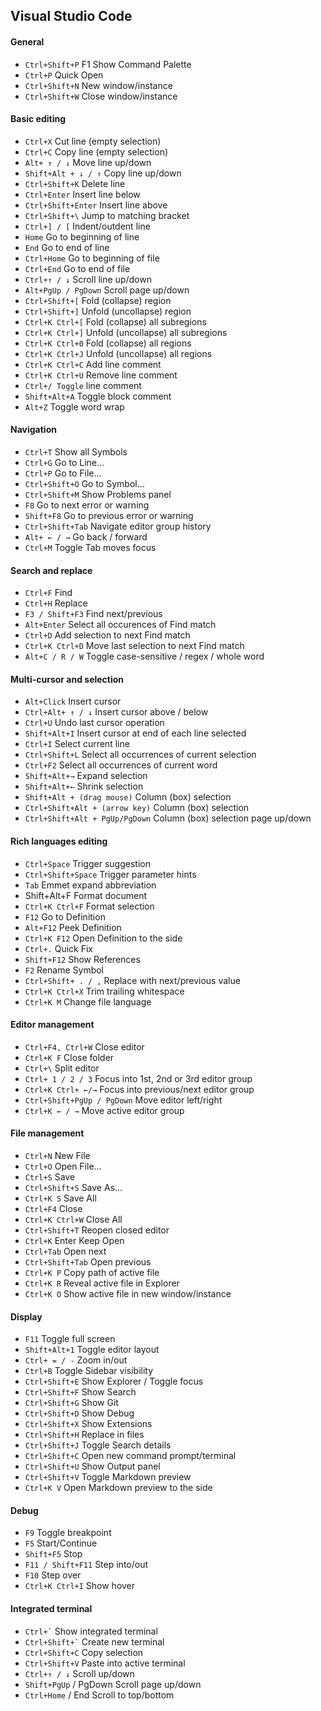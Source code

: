 ## Visual Studio Code

#### General 

* `Ctrl+Shift+P` F1 Show Command Palette     
* `Ctrl+P` Quick Open   
* `Ctrl+Shift+N` New window/instance    
* `Ctrl+Shift+W` Close window/instance  

#### Basic editing   

* `Ctrl+X` Cut line (empty selection)    
* `Ctrl+C` Copy line (empty selection)  
* `Alt+ ↑ / ↓` Move line up/down   
* `Shift+Alt + ↓ / ↑` Copy line up/down  
* `Ctrl+Shift+K` Delete line   
* `Ctrl+Enter` Insert line below    
* `Ctrl+Shift+Enter` Insert line above   
* `Ctrl+Shift+\` Jump to matching bracket 
* `Ctrl+] / [` Indent/outdent line  
* `Home` Go to beginning of line  
* `End` Go to end of line  
* `Ctrl+Home` Go to beginning of file  
* `Ctrl+End` Go to end of file  
* `Ctrl+↑ / ↓` Scroll line up/down  
* `Alt+PgUp / PgDown` Scroll page up/down  
* `Ctrl+Shift+[` Fold (collapse) region  
* `Ctrl+Shift+]` Unfold (uncollapse) region  
* `Ctrl+K Ctrl+[` Fold (collapse) all subregions  
* `Ctrl+K Ctrl+]` Unfold (uncollapse) all subregions  
* `Ctrl+K Ctrl+0` Fold (collapse) all regions  
* `Ctrl+K Ctrl+J` Unfold (uncollapse) all regions  
* `Ctrl+K Ctrl+C` Add line comment  
* `Ctrl+K Ctrl+U` Remove line comment  
* `Ctrl+/ Toggle` line comment  
* `Shift+Alt+A` Toggle block comment  
* `Alt+Z` Toggle word wrap  

#### Navigation

* `Ctrl+T` Show all Symbols  
* `Ctrl+G` Go to Line...  
* `Ctrl+P` Go to File...  
* `Ctrl+Shift+O` Go to Symbol...  
* `Ctrl+Shift+M` Show Problems panel  
* `F8` Go to next error or warning  
* `Shift+F8` Go to previous error or warning  
* `Ctrl+Shift+Tab` Navigate editor group history  
* `Alt+ ← / →` Go back / forward  
* `Ctrl+M` Toggle Tab moves focus  

#### Search and replace

* `Ctrl+F` Find  
* `Ctrl+H` Replace  
* `F3 / Shift+F3` Find next/previous  
* `Alt+Enter` Select all occurences of Find match  
* `Ctrl+D` Add selection to next Find match  
* `Ctrl+K Ctrl+D` Move last selection to next Find match  
* `Alt+C / R / W` Toggle case-sensitive / regex / whole word  

#### Multi-cursor and selection

* `Alt+Click` Insert cursor  
* `Ctrl+Alt+ ↑ / ↓` Insert cursor above / below  
* `Ctrl+U` Undo last cursor operation  
* `Shift+Alt+I` Insert cursor at end of each line selected  
* `Ctrl+I` Select current line  
* `Ctrl+Shift+L` Select all occurrences of current selection  
* `Ctrl+F2` Select all occurrences of current word  
* `Shift+Alt+→` Expand selection  
* `Shift+Alt+←` Shrink selection  
* `Shift+Alt + (drag mouse)` Column (box) selection  
* `Ctrl+Shift+Alt + (arrow key)` Column (box) selection  
* `Ctrl+Shift+Alt + PgUp/PgDown` Column (box) selection page up/down  

#### Rich languages editing

* `Ctrl+Space` Trigger suggestion  
* `Ctrl+Shift+Space` Trigger parameter hints  
* `Tab` Emmet expand abbreviation  
* Shift+Alt+F Format document  
* `Ctrl+K Ctrl+F` Format selection  
* `F12` Go to Definition  
* `Alt+F12` Peek Definition  
* `Ctrl+K F12` Open Definition to the side  
* `Ctrl+.` Quick Fix  
* `Shift+F12` Show References  
* `F2` Rename Symbol  
* `Ctrl+Shift+ . / ,` Replace with next/previous value  
* `Ctrl+K Ctrl+X` Trim trailing whitespace  
* `Ctrl+K M` Change file language  

#### Editor management

* `Ctrl+F4, Ctrl+W` Close editor  
* `Ctrl+K F` Close folder  
* `Ctrl+\` Split editor  
* `Ctrl+ 1 / 2 / 3` Focus into 1st, 2nd or 3rd editor group  
* `Ctrl+K Ctrl+ ←/→` Focus into previous/next editor group  
* `Ctrl+Shift+PgUp / PgDown` Move editor left/right  
* `Ctrl+K ← / →` Move active editor group  

#### File management

* `Ctrl+N` New File  
* `Ctrl+O` Open File...  
* `Ctrl+S` Save  
* `Ctrl+Shift+S` Save As...  
* `Ctrl+K S` Save All  
* `Ctrl+F4` Close  
* `Ctrl+K Ctrl+W` Close All  
* `Ctrl+Shift+T` Reopen closed editor  
* `Ctrl+K` Enter Keep Open  
* `Ctrl+Tab` Open next  
* `Ctrl+Shift+Tab` Open previous  
* `Ctrl+K P` Copy path of active file  
* `Ctrl+K R` Reveal active file in Explorer  
* `Ctrl+K O` Show active file in new window/instance  

#### Display

* `F11` Toggle full screen  
* `Shift+Alt+1` Toggle editor layout  
* `Ctrl+ = / -` Zoom in/out  
* `Ctrl+B` Toggle Sidebar visibility  
* `Ctrl+Shift+E` Show Explorer / Toggle focus  
* `Ctrl+Shift+F` Show Search  
* `Ctrl+Shift+G` Show Git  
* `Ctrl+Shift+D` Show Debug  
* `Ctrl+Shift+X` Show Extensions  
* `Ctrl+Shift+H` Replace in files  
* `Ctrl+Shift+J` Toggle Search details  
* `Ctrl+Shift+C` Open new command prompt/terminal  
* `Ctrl+Shift+U` Show Output panel  
* `Ctrl+Shift+V` Toggle Markdown preview  
* `Ctrl+K V` Open Markdown preview to the side  

#### Debug

* `F9` Toggle breakpoint  
* `F5` Start/Continue  
* `Shift+F5` Stop  
* `F11 / Shift+F11` Step into/out  
* `F10` Step over  
* `Ctrl+K Ctrl+I` Show hover  

#### Integrated terminal

* <code>Ctrl+<kbd>`</kbd></code> Show integrated terminal    
* <code>Ctrl+Shift+<kbd>`</kbd></code> Create new terminal  
* `Ctrl+Shift+C` Copy selection  
* `Ctrl+Shift+V` Paste into active terminal  
* `Ctrl+↑ / ↓` Scroll up/down  
* `Shift+PgUp` / PgDown Scroll page up/down  
* `Ctrl+Home` / End Scroll to top/bottom  






